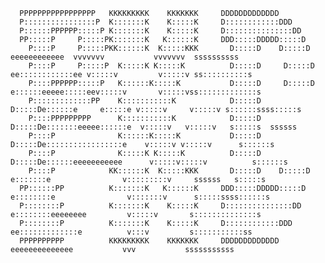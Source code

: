                                                                                                                        
                                                                                                                       
                                                                                                                                                                                                                          
      PPPPPPPPPPPPPPPPP   KKKKKKKKK    KKKKKKK     DDDDDDDDDDDDD                                                                  
      P::::::::::::::::P  K:::::::K    K:::::K     D::::::::::::DDD                                                               
      P::::::PPPPPP:::::P K:::::::K    K:::::K     D:::::::::::::::DD                                                             
      PP:::::P     P:::::PK:::::::K   K::::::K     DDD:::::DDDDD:::::D                                                            
        P::::P     P:::::PKK::::::K  K:::::KKK       D:::::D    D:::::D     eeeeeeeeeeee  vvvvvvv           vvvvvvv  ssssssssss   
        P::::P     P:::::P  K:::::K K:::::K          D:::::D     D:::::D  ee::::::::::::ee v:::::v         v:::::v ss::::::::::s  
        P::::PPPPPP:::::P   K::::::K:::::K           D:::::D     D:::::D e::::::eeeee:::::eev:::::v       v:::::vss:::::::::::::s 
        P:::::::::::::PP    K:::::::::::K            D:::::D     D:::::De::::::e     e:::::e v:::::v     v:::::v s::::::ssss:::::s
        P::::PPPPPPPPP      K:::::::::::K            D:::::D     D:::::De:::::::eeeee::::::e  v:::::v   v:::::v   s:::::s  ssssss 
        P::::P              K::::::K:::::K           D:::::D     D:::::De:::::::::::::::::e    v:::::v v:::::v      s::::::s      
        P::::P              K:::::K K:::::K          D:::::D     D:::::De::::::eeeeeeeeeee      v:::::v:::::v          s::::::s   
        P::::P            KK::::::K  K:::::KKK       D:::::D    D:::::D e:::::::e                v:::::::::v     ssssss   s:::::s 
      PP::::::PP          K:::::::K   K::::::K     DDD:::::DDDDD:::::D  e::::::::e                v:::::::v      s:::::ssss::::::s
      P::::::::P          K:::::::K    K:::::K     D:::::::::::::::DD    e::::::::eeeeeeee         v:::::v       s::::::::::::::s 
      P::::::::P          K:::::::K    K:::::K     D::::::::::::DDD       ee:::::::::::::e          v:::v         s:::::::::::ss  
      PPPPPPPPPP          KKKKKKKKK    KKKKKKK     DDDDDDDDDDDDD            eeeeeeeeeeeeee           vvv           sssssssssss    
                                                                                                                            
                                                                                                                            
                                                                                                                            
                                                                                                                            
                                                                                                                            
                                                                                                                            
                                                                                                                            
                                                                                                                       
                                                                                                                       
                                                                                                                       
                                                                                                                       
                                                                                                                       
                                                                                                                       
                                                                                                                       
                                                                                                                       
                                                                                                                       
                                                                                                                       
                                                                                                                       
                                                                                                                       
                                                                                                                       
                                                            
                                                            
                                                            
                                                            
                                                            
                                                                                      
                                                                                                                       
                                                                                                                       
                                                                                                                       
